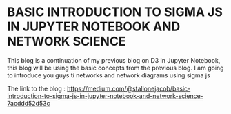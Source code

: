 # BASIC INTRODUCTION TO SIGMA JS IN JUPYTER NOTEBOOK AND NETWORK SCIENCE


This blog is a continuation of my previous blog on D3 in Jupyter Notebook, this blog will be using the basic concepts from the previous blog. I am going to introduce you guys ti networks and network diagrams using sigma js

The link to the blog : https://medium.com/@stallonejacob/basic-introduction-to-sigma-js-in-jupyter-notebook-and-network-science-7acddd52d53c
